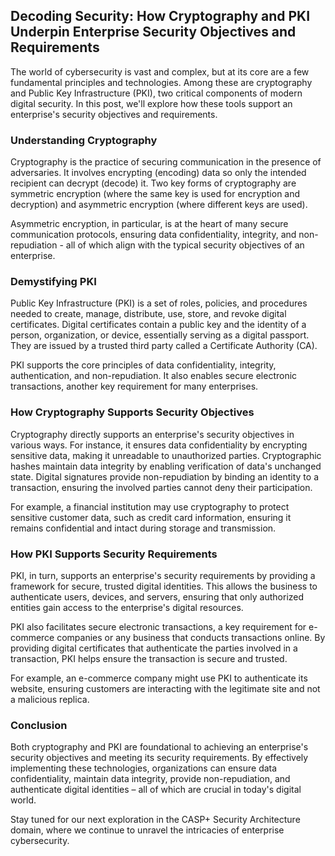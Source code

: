 ## Decoding Security: How Cryptography and PKI Underpin Enterprise Security Objectives and Requirements

The world of cybersecurity is vast and complex, but at its core are a few fundamental principles and technologies. Among these are cryptography and Public Key Infrastructure (PKI), two critical components of modern digital security. In this post, we'll explore how these tools support an enterprise's security objectives and requirements.

### Understanding Cryptography

Cryptography is the practice of securing communication in the presence of adversaries. It involves encrypting (encoding) data so only the intended recipient can decrypt (decode) it. Two key forms of cryptography are symmetric encryption (where the same key is used for encryption and decryption) and asymmetric encryption (where different keys are used).

Asymmetric encryption, in particular, is at the heart of many secure communication protocols, ensuring data confidentiality, integrity, and non-repudiation - all of which align with the typical security objectives of an enterprise.

### Demystifying PKI

Public Key Infrastructure (PKI) is a set of roles, policies, and procedures needed to create, manage, distribute, use, store, and revoke digital certificates. Digital certificates contain a public key and the identity of a person, organization, or device, essentially serving as a digital passport. They are issued by a trusted third party called a Certificate Authority (CA).

PKI supports the core principles of data confidentiality, integrity, authentication, and non-repudiation. It also enables secure electronic transactions, another key requirement for many enterprises.

### How Cryptography Supports Security Objectives

Cryptography directly supports an enterprise's security objectives in various ways. For instance, it ensures data confidentiality by encrypting sensitive data, making it unreadable to unauthorized parties. Cryptographic hashes maintain data integrity by enabling verification of data's unchanged state. Digital signatures provide non-repudiation by binding an identity to a transaction, ensuring the involved parties cannot deny their participation.

For example, a financial institution may use cryptography to protect sensitive customer data, such as credit card information, ensuring it remains confidential and intact during storage and transmission.

### How PKI Supports Security Requirements

PKI, in turn, supports an enterprise's security requirements by providing a framework for secure, trusted digital identities. This allows the business to authenticate users, devices, and servers, ensuring that only authorized entities gain access to the enterprise's digital resources.

PKI also facilitates secure electronic transactions, a key requirement for e-commerce companies or any business that conducts transactions online. By providing digital certificates that authenticate the parties involved in a transaction, PKI helps ensure the transaction is secure and trusted.

For example, an e-commerce company might use PKI to authenticate its website, ensuring customers are interacting with the legitimate site and not a malicious replica.

### Conclusion

Both cryptography and PKI are foundational to achieving an enterprise's security objectives and meeting its security requirements. By effectively implementing these technologies, organizations can ensure data confidentiality, maintain data integrity, provide non-repudiation, and authenticate digital identities – all of which are crucial in today's digital world.

Stay tuned for our next exploration in the CASP+ Security Architecture domain, where we continue to unravel the intricacies of enterprise cybersecurity.
